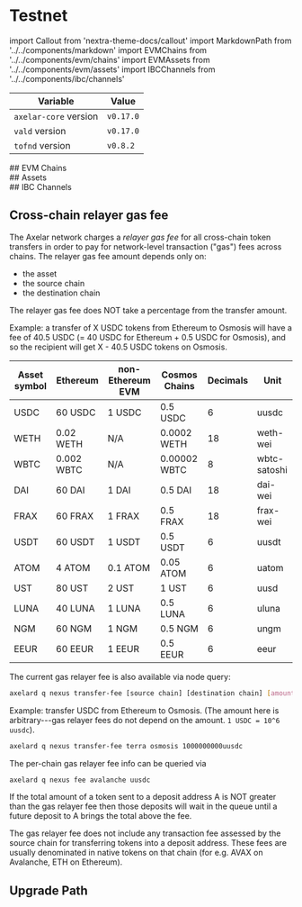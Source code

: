 # Testnet

import Callout from 'nextra-theme-docs/callout'
import MarkdownPath from '../../components/markdown'
import EVMChains from '../../components/evm/chains'
import EVMAssets from '../../components/evm/assets'
import IBCChannels from '../../components/ibc/channels'

| Variable              | Value     |
| --------------------- | --------- |
| `axelar-core` version | `v0.17.0` |
| `vald` version        | `v0.17.0` |
| `tofnd` version       | `v0.8.2`  |

<div className="space-y-1 mt-4">
  ## EVM Chains
  <EVMChains environment="testnet" />
</div>

<div className="space-y-1 mt-4">
  ## Assets
  <EVMAssets environment="testnet" />
</div>

<div className="space-y-1 mt-4">
  ## IBC Channels
  <IBCChannels environment="testnet" />
</div>

## Cross-chain relayer gas fee

The Axelar network charges a _relayer gas fee_ for all cross-chain token transfers in order to pay for network-level transaction ("gas") fees across chains.
The relayer gas fee amount depends only on:

- the asset
- the source chain
- the destination chain

<Callout emoji="💡">
  The relayer gas fee does NOT take a percentage from the transfer amount.
</Callout>

Example: a transfer of X USDC tokens from Ethereum to Osmosis will have a fee of 40.5 USDC (= 40 USDC for Ethereum + 0.5 USDC for Osmosis),
and so the recipient will get X - 40.5 USDC tokens on Osmosis.

| Asset symbol | Ethereum   | non-Ethereum EVM | Cosmos Chains | Decimals | Unit         |
| ------------ | ---------- | ---------------- | ------------- | -------- | ------------ |
| USDC         | 60 USDC    | 1 USDC           | 0.5 USDC      | 6        | uusdc        |
| WETH         | 0.02 WETH  | N/A              | 0.0002 WETH   | 18       | weth-wei     |
| WBTC         | 0.002 WBTC | N/A              | 0.00002 WBTC  | 8        | wbtc-satoshi |
| DAI          | 60 DAI     | 1 DAI            | 0.5 DAI       | 18       | dai-wei      |
| FRAX         | 60 FRAX    | 1 FRAX           | 0.5 FRAX      | 18       | frax-wei     |
| USDT         | 60 USDT    | 1 USDT           | 0.5 USDT      | 6        | uusdt        |
| ATOM         | 4 ATOM     | 0.1 ATOM         | 0.05 ATOM     | 6        | uatom        |
| UST          | 80 UST     | 2 UST            | 1 UST         | 6        | uusd         |
| LUNA         | 40 LUNA    | 1 LUNA           | 0.5 LUNA      | 6        | uluna        |
| NGM          | 60 NGM     | 1 NGM            | 0.5 NGM       | 6        | ungm         |
| EEUR         | 60 EEUR    | 1 EEUR           | 0.5 EEUR      | 6        | eeur         |

The current gas relayer fee is also available via node query:

```bash
axelard q nexus transfer-fee [source chain] [destination chain] [amount]
```

Example: transfer USDC from Ethereum to Osmosis. (The amount here is arbitrary---gas relayer fees do not depend on the amount. `1 USDC = 10^6 uusdc`).

```bash
axelard q nexus transfer-fee terra osmosis 1000000000uusdc
```

The per-chain gas relayer fee info can be queried via

```bash
axelard q nexus fee avalanche uusdc
```

If the total amount of a token sent to a deposit address A is NOT greater than the gas relayer fee
then those deposits will wait in the queue until a future deposit to A brings the total above the fee.

The gas relayer fee does not include any transaction fee assessed by the source chain for transferring tokens into a deposit address. These fees are usually denominated in native tokens on that chain (for e.g. AVAX on Avalanche, ETH on Ethereum).

## Upgrade Path

<MarkdownPath src="/md/testnet/upgrade-path.md" />
